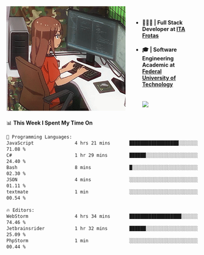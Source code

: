 
<body >
  <div style="display: flex; width: auto; margin-right: 30px ">
    <img align="right" width="312" height="274" style="padding-right:20px; " src="assets/umiko.gif" alt="Computer man" />
    <ul style="flex: 1;">
      <li><h4>🧑🏽‍💻 | Full Stack Developer at <a href="https://itafrotas.com//">ITA Frotas</a></h4></li>
      <li><h4>🎓 | Software Engineering Academic at <a href="http://www.utfpr.edu.br/">Federal University of Technology</a></h4></li>
      <br/>
      <a href="https://skillicons.dev">
        <img src="https://skillicons.dev/icons?i=ts,react,nodejs,go,swift,js,adonis,postgres,c,heroku,gradle,firebase,flutter,docker,aws,java,redis,kubernetes&theme=light&&perline=6 " />
      </a>
    </ul>  
    <br/>
  </div>
</body>


<!--START_SECTION:waka-->
📊 **This Week I Spent My Time On** 

```text
💬 Programming Languages: 
JavaScript               4 hrs 21 mins       ██████████████████░░░░░░░   71.08 % 
C#                       1 hr 29 mins        ██████░░░░░░░░░░░░░░░░░░░   24.40 % 
Bash                     8 mins              █░░░░░░░░░░░░░░░░░░░░░░░░   02.30 % 
JSON                     4 mins              ░░░░░░░░░░░░░░░░░░░░░░░░░   01.11 % 
textmate                 1 min               ░░░░░░░░░░░░░░░░░░░░░░░░░   00.54 % 

🔥 Editors: 
WebStorm                 4 hrs 34 mins       ███████████████████░░░░░░   74.46 % 
Jetbrainsrider           1 hr 32 mins        ██████░░░░░░░░░░░░░░░░░░░   25.09 % 
PhpStorm                 1 min               ░░░░░░░░░░░░░░░░░░░░░░░░░   00.44 % 
```


<!--END_SECTION:waka-->

<!--
**danielr0d/danielr0d** is a ✨ _special_ ✨ repository because its `README.md` (this file) appears on your GitHub profile.

Here are some ideas to get you started:

- 🔭 I’m currently working on ...
- 🌱 I’m currently learning ...
- 👯 I’m looking to collaborate on ...
- 🤔 I’m looking for help with ...
- 💬 Ask me about ...
- 📫 How to reach me: ...
- 😄 Pronouns: ...
- ⚡ Fun fact: ...
-->
